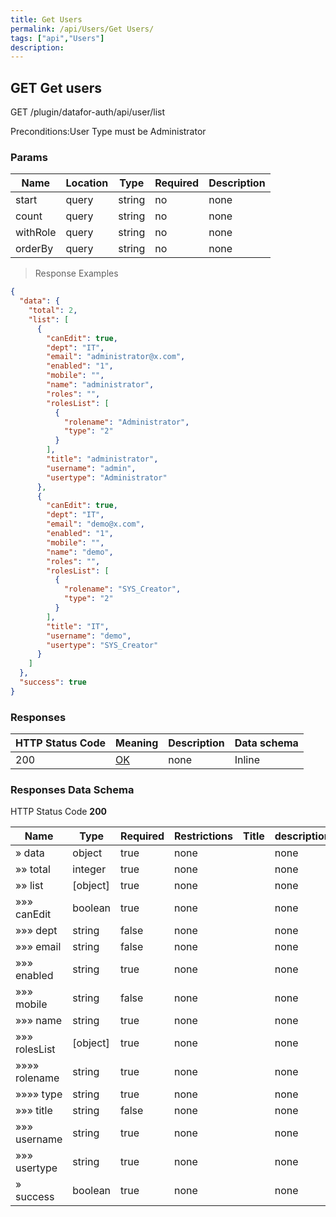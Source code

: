 ```yaml
---
title: Get Users
permalink: /api/Users/Get Users/
tags: ["api","Users"]
description: 
---
```


## GET Get users

GET /plugin/datafor-auth/api/user/list

Preconditions:User Type must be Administrator

### Params

|Name|Location|Type|Required|Description|
|---|---|---|---|---|
|start|query|string| no |none|
|count|query|string| no |none|
|withRole|query|string| no |none|
|orderBy|query|string| no |none|

> Response Examples

```json
{
  "data": {
    "total": 2,
    "list": [
      {
        "canEdit": true,
        "dept": "IT",
        "email": "administrator@x.com",
        "enabled": "1",
        "mobile": "",
        "name": "administrator",
        "roles": "",
        "rolesList": [
          {
            "rolename": "Administrator",
            "type": "2"
          }
        ],
        "title": "administrator",
        "username": "admin",
        "usertype": "Administrator"
      },
      {
        "canEdit": true,
        "dept": "IT",
        "email": "demo@x.com",
        "enabled": "1",
        "mobile": "",
        "name": "demo",
        "roles": "",
        "rolesList": [
          {
            "rolename": "SYS_Creator",
            "type": "2"
          }
        ],
        "title": "IT",
        "username": "demo",
        "usertype": "SYS_Creator"
      }
    ]
  },
  "success": true
}
```

### Responses

|HTTP Status Code |Meaning|Description|Data schema|
|---|---|---|---|
|200|[OK](https://tools.ietf.org/html/rfc7231#section-6.3.1)|none|Inline|

### Responses Data Schema

HTTP Status Code **200**

|Name|Type|Required|Restrictions|Title|description|
|---|---|---|---|---|---|
|» data|object|true|none||none|
|»» total|integer|true|none||none|
|»» list|[object]|true|none||none|
|»»» canEdit|boolean|true|none||none|
|»»» dept|string|false|none||none|
|»»» email|string|false|none||none|
|»»» enabled|string|true|none||none|
|»»» mobile|string|false|none||none|
|»»» name|string|true|none||none|
|»»» rolesList|[object]|true|none||none|
|»»»» rolename|string|true|none||none|
|»»»» type|string|true|none||none|
|»»» title|string|false|none||none|
|»»» username|string|true|none||none|
|»»» usertype|string|true|none||none|
|» success|boolean|true|none||none|